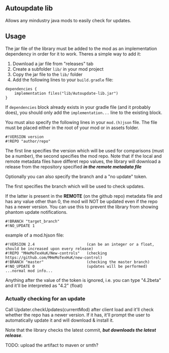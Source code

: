 ## Autoupdate lib
Allows any mindustry java mods to easily check for updates.

## Usage
The jar file of the library must be added to the mod as an implementation dependency in order for it to work.
Theres a simple way to add it:
1. Download a jar file from "releases" tab
2. Create a subfolder `lib/` in your mod project
3. Copy the jar file to the `lib/` folder
4. Add the following lines to your `build.gradle` file:
```
dependencies {
	implementation files("lib/Autoupdate-lib.jar")
}
```
If `dependencies` block already exists in your gradle file (and it probably does),
you should only add the `implementation...` line to the existing block.

You must also specify the following lines in your `mod.(h)json` file. The file must be placed either in the root of your mod or in assets folder.
```
#!VERSION version
#!REPO "author/repo"
```
The first line specifies the version which will be used for comparisons (must be a number), the second specifies the mod repo. Note that if the local and remote metadata files have differet repo values,
the library will download a release from the repository specified ***in the remote metadata file***

Optionally you can also specify the branch and a "no update" token.

The first specifies the branch which will be used to check updates.

If the latter is present in the __REMOTE__ (on the github repo) metadata file and has any value other than 0, the mod will NOT be updated even if the repo has a newer version.
You can use this to prevent the library from showing phantom update notifications.
```
#!BRANCH "target_branch"
#!NO_UPDATE 1
```
example of a mod.hjson file:
```
#!VERSION 2.4                       (can be an integer or a float, should be increased upon every release)
#!REPO "MHeMoTexHuK/New-controls"   (checking https://github.com/MHeMoTexHuK/new-control)
#!BRANCH "master"                   (checking the master branch)
#!NO_UPDATE 0                       (updates will be performed)
...normal mod info...
```
Anything after the value of the token is ignored, i.e. you can type "4.2beta" and it'll be interpreted as "4.2" (float)

### Actually checking for an update
Call Updater.checkUpdates(currentMod) after client load and it'll check whether the repo has a newer version.
If it has, it'll prompt the user to automatically update it and will download & install it.

Note that the library checks the latest commit, ***but downloads the latest release***.

TODO: upload the artifact to maven or smth?